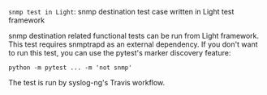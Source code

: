 `snmp test in Light`: snmp destination test case written in Light test framework

snmp destination related functional tests can be run from Light framework.
This test requires snmptrapd as an external dependency. If you don't want to
run this test, you can use the pytest's marker discovery feature:

```python -m pytest ... -m 'not snmp'``` 

The test is run by syslog-ng's Travis workflow.
